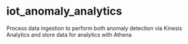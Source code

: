 # iot_anomaly_analytics
Process data ingestion to perform both anomaly detection via Kinesis Analytics and store data for analytics with Athena
